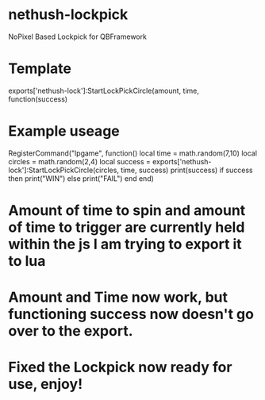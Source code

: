 # nethush-lockpick
 NoPixel Based Lockpick for QBFramework

# Template
exports['nethush-lock']:StartLockPickCircle(amount, time, function(success)

# Example useage

RegisterCommand("lpgame", function()
	local time = math.random(7,10)
	local circles = math.random(2,4)
	local success = exports['nethush-lock']:StartLockPickCircle(circles, time, success)
	print(success)
	if success then
		print("WIN")
	else
		print("FAIL")
	end
end)
	
# Amount of time to spin and amount of time to trigger are currently held within the js I am trying to export it to lua
# Amount and Time now work, but functioning success now doesn't go over to the export.
# Fixed the Lockpick now ready for use, enjoy!

